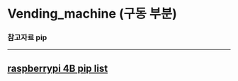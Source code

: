 # Vending_machine (구동 부분)

### 참고자료 pip
------------------------------------------------
[raspberrypi 4B pip list](/Vending_machine/Raspberry_pip_list.md)
------------------------------------------------



